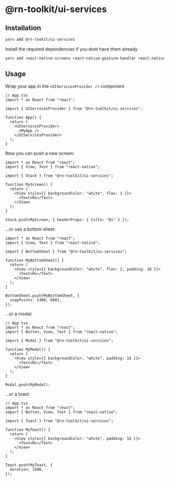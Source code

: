# @rn-toolkit/ui-services

## Installation

```bash
yarn add @rn-tookit/ui-services
```

Install the required dependencies if you dont have them already

```bash
yarn add react-native-screens react-native-gesture-handler react-native-reanimated
```

## Usage

Wrap your app in the `<UIServicesProvider />` component

```tsx
// App.tsx
import * as React from "react";

import { UIServicesProvider } from "@rn-toolkit/ui-services";

function App() {
  return (
    <UIServicesProvider>
      <MyApp />
    </UIServicesProvider>
  );
}
```

Now you can push a new screen:

```tsx
import * as React from "react";
import { View, Text } from "react-native";

import { Stack } from "@rn-toolkit/ui-services";

function MyScreen() {
  return (
    <View style={{ backgroundColor: "white", flex: 1 }}>
      <Text>Hi</Text>
    </View>
  );
}

Stack.push(MyScreen, { headerProps: { title: "Hi" } });
```

...or use a bottom sheet:

```tsx
import * as React from "react";
import { View, Text } from "react-native";

import { BottomSheet } from "@rn-toolkit/ui-services";

function MyBottomSheet() {
  return (
    <View style={{ backgroundColor: "white", flex: 1, padding: 16 }}>
      <Text>Hi</Text>
    </View>
  );
}

BottomSheet.push(MyBottomSheet, {
  snapPoints: [400, 600],
});
```

...or a modal:

```tsx
// App.tsx
import * as React from "react";
import { Button, View, Text } from "react-native";

import { Modal } from "@rn-toolkit/ui-services";

function MyModal() {
  return (
    <View style={{ backgroundColor: "white", padding: 16 }}>
      <Text>Hi</Text>
    </View>
  );
}

Modal.push(MyModal);
```

...or a toast:

```tsx
// App.tsx
import * as React from "react";
import { Button, View, Text } from "react-native";

import { Toast } from "@rn-toolkit/ui-services";

function MyToast() {
  return (
    <View style={{ backgroundColor: "white", padding: 16 }}>
      <Text>Hi</Text>
    </View>
  );
}

Toast.push(MyToast, {
  duration: 1500,
});
```
